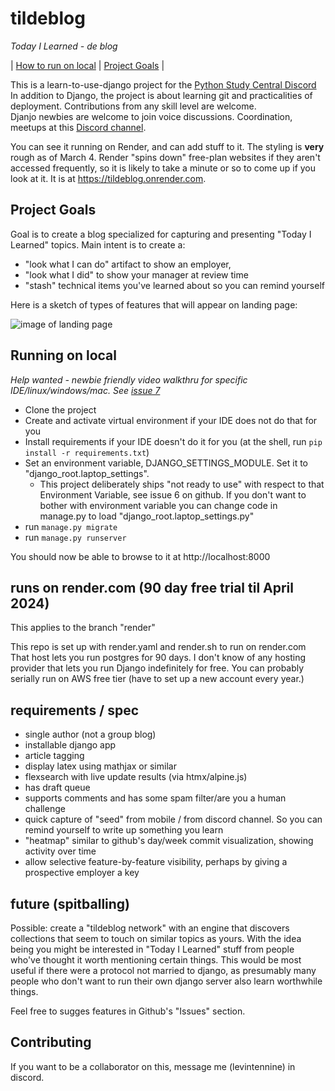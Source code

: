 # tildeblog

  *Today I Learned - de blog*

| [How to run on local](#running-on-local) | [Project Goals](#project-goals) |

This is a learn-to-use-django project for the [Python Study Central Discord](https://discord.com/invite/6pVFMUEKxX)
In addition to Django, the project is about learning git and practicalities of deployment.  Contributions from any skill level are welcome.  
Djanjo newbies are welcome to join voice discussions.  Coordination, meetups at this [Discord channel](https://discord.com/channels/1200518276023848970/1207695235313049610).

You can see it running on Render, and can add stuff to it.  The styling is **very** rough as of March 4.  Render
"spins down" free-plan websites if they aren't accessed frequently, so it is likely to take a minute or so
to come up if you look at it.   It is at https://tildeblog.onrender.com.

## Project Goals
Goal is to create a blog specialized for capturing and presenting "Today I Learned" topics.  Main intent is to create a:
 - "look what I can do" artifact to show an employer, 
 - "look what I did"  to show your manager at review time
 - "stash" technical items you've learned about so you can remind yourself

Here is a sketch of types of features that will appear on landing page:

![image of landing page](https://github.com/regularstuff/tildeblog/blob/main/sketch-landing-page.png)

## Running on local

*Help wanted - newbie friendly video walkthru for specific IDE/linux/windows/mac.  See [issue 7](https://github.com/regularstuff/tildeblog/issues/7)*


- Clone the project
- Create and activate virtual environment if your IDE does not do that for you
- Install requirements if your IDE doesn't do it for you (at the shell, run `pip install -r requirements.txt`)
- Set an environment variable, DJANGO_SETTINGS_MODULE.  Set it to "django_root.laptop_settings".
  - This project deliberately ships "not ready to use" with respect to that Environment Variable, see issue 6 on github.  If you don't want to bother with environment variable you can change code in manage.py to load "django_root.laptop_settings.py"
- run `manage.py migrate`
- run `manage.py runserver`

You should now be able to browse to it at http://localhost:8000


## runs on render.com (90 day free trial til April 2024)

This applies to the branch "render"

This repo is set up with render.yaml and render.sh to run on render.com
That host lets you run postgres for 90 days. I don't know of any hosting provider 
that lets you run Django indefinitely for free.  You can probably serially run on AWS free
tier (have to set up a new account every year.)
 
## requirements / spec

 - single author (not a group blog)
 - installable django app
 - article tagging
 - display latex using mathjax or similar
 - flexsearch with live update results (via htmx/alpine.js)
 - has draft queue
 - supports comments and has some spam filter/are you a human challenge
 - quick capture of "seed" from mobile / from discord channel.  So you can remind yourself to write up something you learn
 - "heatmap" similar to github's day/week commit visualization, showing activity over time
 - allow selective feature-by-feature visibility, perhaps by giving a prospective employer a key 

## future (spitballing)

Possible: create a "tildeblog network"  with an engine that discovers collections that seem to
touch on similar topics as yours.  With the idea being you might be interested in "Today I Learned" stuff from people who've
thought it worth mentioning certain things.  This would be most useful if there were a protocol not married to django, as
presumably many people who don't want to run their own django server also learn worthwhile things.



Feel free to sugges features in Github's "Issues" section.
 
## Contributing

If you want to be a collaborator on this, message me (levintennine) in discord.





